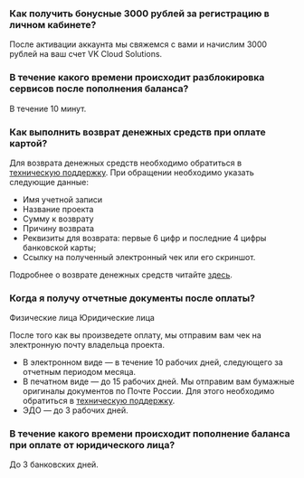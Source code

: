 ### Как получить бонусные 3000 рублей за регистрацию в личном кабинете?

После активации аккаунта мы свяжемся с вами и начислим 3000 рублей на ваш счет VK Cloud Solutions.

### В течение какого времени происходит разблокировка сервисов после пополнения баланса?

В течение 10 минут.

### Как выполнить возврат денежных средств при оплате картой?

Для возврата денежных средств необходимо обратиться в [техническую поддержку](https://mcs.mail.ru/docs/ru/contacts). При обращении необходимо указать следующие данные:

- Имя учетной записи
- Название проекта
- Сумму к возврату
- Причину возврата
- Реквизиты для возврата: первые 6 цифр и последние 4 цифры банковской карты;
- Ссылку на полученный электронный чек или его скриншот.

Подробнее о возврате денежных средств читайте [здесь](https://mcs.mail.ru/docs/ru/additionals/billing/operations/refund).

### Когда я получу отчетные документы после оплаты?

<tabs>
<tablist>
<tab>Физические лица</tab>
<tab>Юридические лица</tab>
</tablist>
<tabpanel>

После того как вы произведете оплату, мы отправим вам чек на электронную почту владельца проекта.

</tabpanel>
<tabpanel>

- В электронном виде — в течение 10 рабочих дней, следующего за отчетным периодом месяца.
- В печатном виде — до 15 рабочих дней. Мы отправим вам бумажные оригиналы документов по Почте России. Для этого необходимо обратиться в [техническую поддержку](https://mcs.mail.ru/docs/ru/contacts).
- ЭДО — до 3 рабочих дней.

</tabpanel>
</tabs>

### В течение какого времени происходит пополнение баланса при оплате от юридического лица?

До 3 банковских дней.

